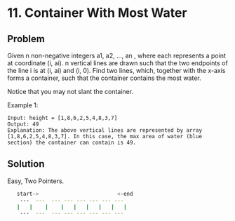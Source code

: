 # 11. Container With Most Water

## Problem
Given n non-negative integers a1, a2, ..., an , where each represents a point at coordinate (i, ai). n vertical lines are drawn such that the two endpoints of the line i is at (i, ai) and (i, 0). Find two lines, which, together with the x-axis forms a container, such that the container contains the most water.

Notice that you may not slant the container.

Example 1:
```dash
Input: height = [1,8,6,2,5,4,8,3,7]
Output: 49
Explanation: The above vertical lines are represented by array [1,8,6,2,5,4,8,3,7]. In this case, the max area of water (blue section) the container can contain is 49.
```

## Solution
Easy, Two Pointers.

```bash
   start->                         <-end
    ---  ---  --- --- --- --- --- ---
   |   |    |    |   |   |   |   |   |
    ---  ---  --- --- --- --- --- ---
```
